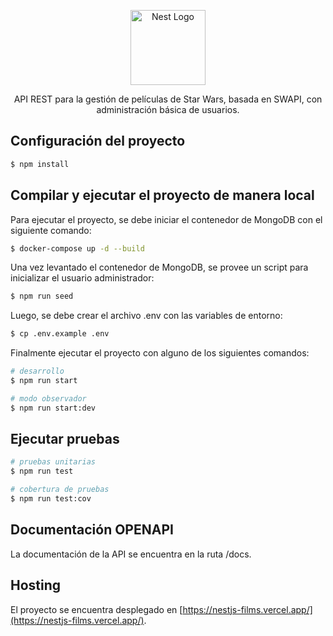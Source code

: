 <p align="center">
  <a href="http://nestjs.com/" target="blank"><img src="https://nestjs.com/img/logo-small.svg" width="120" alt="Nest Logo" /></a>
</p>

[circleci-image]: https://img.shields.io/circleci/build/github/nestjs/nest/master?token=abc123def456
[circleci-url]: https://circleci.com/gh/nestjs/nest

<p align="center">API REST para la gestión de películas de Star Wars, basada en SWAPI, con administración básica de usuarios.</p>
<p align="center">


## Configuración del proyecto

```bash
$ npm install
```

## Compilar y ejecutar el proyecto de manera local

Para ejecutar el proyecto, se debe iniciar el contenedor de MongoDB con el siguiente comando:

```bash
$ docker-compose up -d --build
```

Una vez levantado el contenedor de MongoDB, se provee un script para inicializar el usuario administrador:

```bash
$ npm run seed
```

Luego, se debe crear el archivo .env con las variables de entorno:

```bash
$ cp .env.example .env
```

Finalmente ejecutar el proyecto con alguno de los siguientes comandos:

```bash
# desarrollo
$ npm run start

# modo observador
$ npm run start:dev
```

## Ejecutar pruebas

```bash
# pruebas unitarias
$ npm run test

# cobertura de pruebas
$ npm run test:cov
```

## Documentación OPENAPI

La documentación de la API se encuentra en la ruta /docs.

## Hosting

El proyecto se encuentra desplegado en [https://nestjs-films.vercel.app/](https://nestjs-films.vercel.app/).